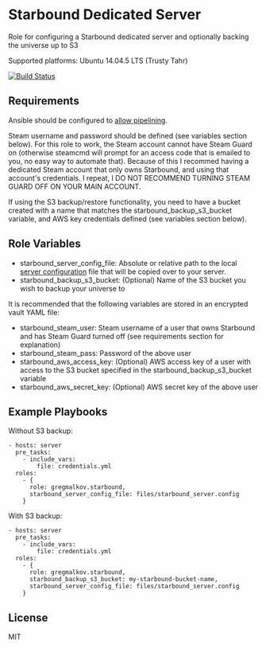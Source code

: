 Starbound Dedicated Server
==========================

Role for configuring a Starbound dedicated server and optionally backing the universe up to S3

Supported platforms: Ubuntu 14.04.5 LTS (Trusty Tahr)

[![Build Status](https://travis-ci.org/Shplorf/ansible-starbound.svg?branch=master)](https://travis-ci.org/Shplorf/ansible-starbound)

Requirements
------------

Ansible should be configured to [allow pipelining](https://docs.ansible.com/ansible/intro_configuration.html#pipelining).

Steam username and password should be defined (see variables section below).
For this role to work, the Steam account cannot have Steam Guard on (otherwise steamcmd will prompt for an access code that is emailed to you, no easy way to automate that). Because of this I recommed having a dedicated Steam account that only owns Starbound, and using that account's credentials. I repeat, I DO NOT RECOMMEND TURNING STEAM GUARD OFF ON YOUR MAIN ACCOUNT.

If using the S3 backup/restore functionality, you need to have a bucket created with a name that matches the starbound_backup_s3_bucket variable, and AWS key credentials defined (see variables section below).

Role Variables
--------------
- starbound_server_config_file: Absolute or relative path to the local [server configuration](http://starbound.gamepedia.com/Starbound.config) file that will be copied over to your server.
- starbound_backup_s3_bucket: (Optional) Name of the S3 bucket you wish to backup your universe to

It is recommended that the following variables are stored in an encrypted vault YAML file:
- starbound_steam_user: Steam username of a user that owns Starbound and has Steam Guard turned off (see requirements section for explanation)
- starbound_steam_pass: Password of the above user
- starbound_aws_access_key: (Optional) AWS access key of a user with access to the S3 bucket specified in the starbound_backup_s3_bucket variable
- starbound_aws_secret_key: (Optional) AWS secret key of the above user

Example Playbooks
-----------------

Without S3 backup:
```
- hosts: server
  pre_tasks:
    - include_vars:
        file: credentials.yml
  roles:
    - {
      role: gregmalkov.starbound,
      starbound_server_config_file: files/starbound_server.config
    }
```
With S3 backup:
```
- hosts: server
  pre_tasks:
    - include_vars:
        file: credentials.yml
  roles:
    - {
      role: gregmalkov.starbound,
      starbound_backup_s3_bucket: my-starbound-bucket-name,
      starbound_server_config_file: files/starbound_server.config
    }
```
License
-------

MIT
